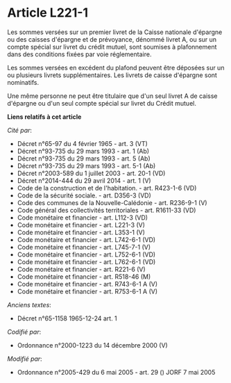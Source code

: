 # Article L221-1

Les sommes versées sur un premier livret de la Caisse nationale d'épargne ou des caisses d'épargne et de prévoyance, dénommé
livret A, ou sur un compte spécial sur livret du crédit mutuel, sont soumises à plafonnement dans des conditions fixées par
voie réglementaire.

Les sommes versées en excédent du plafond peuvent être déposées sur un ou plusieurs livrets supplémentaires. Les livrets de
caisse d'épargne sont nominatifs.

Une même personne ne peut être titulaire que d'un seul livret A de caisse d'épargne ou d'un seul compte spécial sur livret du
Crédit mutuel.

**Liens relatifs à cet article**

_Cité par_:

  - Décret n°65-97 du 4 février 1965 - art. 3 (VT)
  - Décret n°93-735 du 29 mars 1993 - art. 1 (Ab)
  - Décret n°93-735 du 29 mars 1993 - art. 5 (Ab)
  - Décret n°93-735 du 29 mars 1993 - art. 5-1 (Ab)
  - Décret n°2003-589 du 1 juillet 2003 - art. 20-1 (VD)
  - Décret n°2014-444 du 29 avril 2014 - art. 1 (V)
  - Code de la construction et de l'habitation. - art. R423-1-6 (VD)
  - Code de la sécurité sociale. - art. D356-3 (VD)
  - Code des communes de la Nouvelle-Calédonie - art. R236-9-1 (V)
  - Code général des collectivités territoriales - art. R1611-33 (VD)
  - Code monétaire et financier - art. L112-3 (VD)
  - Code monétaire et financier - art. L221-3 (V)
  - Code monétaire et financier - art. L353-1 (V)
  - Code monétaire et financier - art. L742-6-1 (VD)
  - Code monétaire et financier - art. L745-7-1 (V)
  - Code monétaire et financier - art. L752-6-1 (VD)
  - Code monétaire et financier - art. L762-6-1 (VD)
  - Code monétaire et financier - art. R221-6 (V)
  - Code monétaire et financier - art. R518-46 (M)
  - Code monétaire et financier - art. R743-6-1 A (V)
  - Code monétaire et financier - art. R753-6-1 A (V)

_Anciens textes_:

  - Décret n°65-1158 1965-12-24 art. 1

_Codifié par_:

  - Ordonnance n°2000-1223 du 14 décembre 2000 (V)

_Modifié par_:

  - Ordonnance n°2005-429 du 6 mai 2005 - art. 29 () JORF 7 mai 2005

